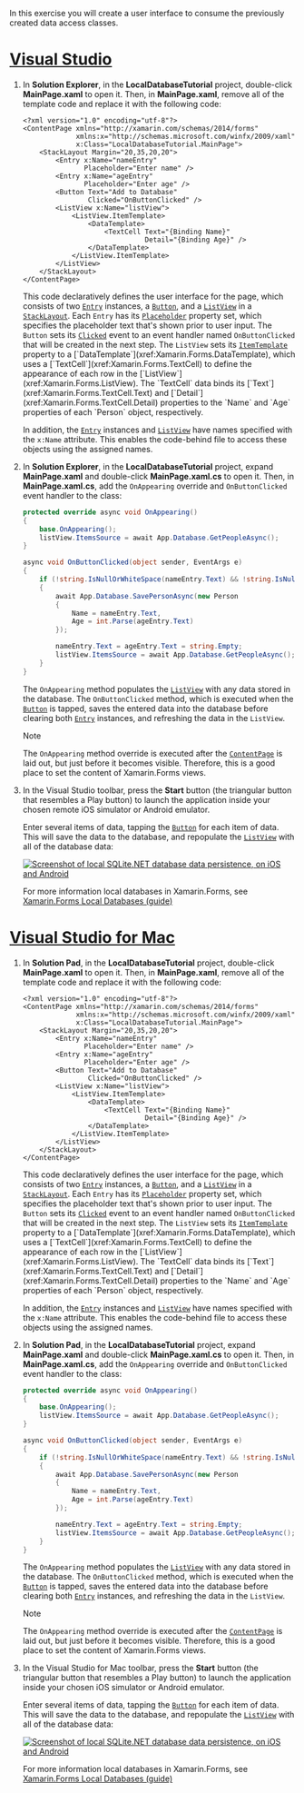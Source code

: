 In this exercise you will create a user interface to consume the previously created data access classes.

# [Visual Studio](#tab/vswin)

1. In **Solution Explorer**, in the **LocalDatabaseTutorial** project, double-click **MainPage.xaml** to open it. Then, in **MainPage.xaml**, remove all of the template code and replace it with the following code:

    ```xaml
    <?xml version="1.0" encoding="utf-8"?>
    <ContentPage xmlns="http://xamarin.com/schemas/2014/forms"
                 xmlns:x="http://schemas.microsoft.com/winfx/2009/xaml"
                 x:Class="LocalDatabaseTutorial.MainPage">
        <StackLayout Margin="20,35,20,20">
            <Entry x:Name="nameEntry"
                   Placeholder="Enter name" />
            <Entry x:Name="ageEntry"
                   Placeholder="Enter age" />
            <Button Text="Add to Database"
                    Clicked="OnButtonClicked" />
            <ListView x:Name="listView">
                <ListView.ItemTemplate>
                    <DataTemplate>
                        <TextCell Text="{Binding Name}"
                                  Detail="{Binding Age}" />
                    </DataTemplate>
                </ListView.ItemTemplate>
            </ListView>
        </StackLayout>
    </ContentPage>
    ```

    This code declaratively defines the user interface for the page, which consists of two [`Entry`](xref:Xamarin.Forms.Entry) instances, a [`Button`](xref:Xamarin.Forms.Button), and a [`ListView`](xref:Xamarin.Forms.ListView) in a [`StackLayout`](xref:Xamarin.Forms.StackLayout). Each `Entry` has its [`Placeholder`](xref:Xamarin.Forms.Entry.Placeholder) property set, which specifies the placeholder text that's shown prior to user input. The `Button` sets its [`Clicked`](xref:Xamarin.Forms.Button.Clicked) event to an event handler named `OnButtonClicked` that will be created in the next step. The `ListView` sets its [`ItemTemplate`](xref:Xamarin.Forms.ItemsView`1.ItemTemplate) property to a [`DataTemplate`](xref:Xamarin.Forms.DataTemplate), which uses a [`TextCell`](xref:Xamarin.Forms.TextCell) to define the appearance of each row in the [`ListView`](xref:Xamarin.Forms.ListView). The `TextCell` data binds its [`Text`](xref:Xamarin.Forms.TextCell.Text) and [`Detail`](xref:Xamarin.Forms.TextCell.Detail) properties to the `Name` and `Age` properties of each `Person` object, respectively.

    In addition, the [`Entry`](xref:Xamarin.Forms.Entry) instances and [`ListView`](xref:Xamarin.Forms.ListView) have names specified with the `x:Name` attribute. This enables the code-behind file to access these objects using the assigned names.

1. In **Solution Explorer**, in the **LocalDatabaseTutorial** project, expand **MainPage.xaml** and double-click **MainPage.xaml.cs** to open it. Then, in **MainPage.xaml.cs**, add the `OnAppearing` override and `OnButtonClicked` event handler to the class:

    ```csharp
    protected override async void OnAppearing()
    {
        base.OnAppearing();
        listView.ItemsSource = await App.Database.GetPeopleAsync();
    }

    async void OnButtonClicked(object sender, EventArgs e)
    {
        if (!string.IsNullOrWhiteSpace(nameEntry.Text) && !string.IsNullOrWhiteSpace(ageEntry.Text))
        {
            await App.Database.SavePersonAsync(new Person
            {
                Name = nameEntry.Text,
                Age = int.Parse(ageEntry.Text)
            });

            nameEntry.Text = ageEntry.Text = string.Empty;
            listView.ItemsSource = await App.Database.GetPeopleAsync();
        }
    }
    ```

    The `OnAppearing` method populates the [`ListView`](xref:Xamarin.Forms.ListView) with any data stored in the database. The `OnButtonClicked` method, which is executed when the [`Button`](xref:Xamarin.Forms.Button) is tapped, saves the entered data into the database before clearing both [`Entry`](xref:Xamarin.Forms.Entry) instances, and refreshing the data in the `ListView`.

    > [!NOTE]
    > The `OnAppearing` method override is executed after the [`ContentPage`](xref:Xamarin.Forms.ContentPage) is laid out, but just before it becomes visible. Therefore, this is a good place to set the content of Xamarin.Forms views.

1. In the Visual Studio toolbar, press the **Start** button (the triangular button that resembles a Play button) to launch the application inside your chosen remote iOS simulator or Android emulator.

    Enter several items of data, tapping the [`Button`](xref:Xamarin.Forms.Button) for each item of data. This will save the data to the database, and repopulate the [`ListView`](xref:Xamarin.Forms.ListView) with all of the database data:

    [![Screenshot of local SQLite.NET database data persistence, on iOS and Android](../images/consume-data-access-classes.png "Local database data persistence")](../images/consume-data-access-classes-large.png#lightbox "Local database data persistence")

    For more information local databases in Xamarin.Forms, see [Xamarin.Forms Local Databases (guide)](~/xamarin-forms/data-cloud/data/databases.md)

# [Visual Studio for Mac](#tab/vsmac)

1. In **Solution Pad**, in the **LocalDatabaseTutorial** project, double-click **MainPage.xaml** to open it. Then, in **MainPage.xaml**, remove all of the template code and replace it with the following code:

    ```xaml
    <?xml version="1.0" encoding="utf-8"?>
    <ContentPage xmlns="http://xamarin.com/schemas/2014/forms"
                 xmlns:x="http://schemas.microsoft.com/winfx/2009/xaml"
                 x:Class="LocalDatabaseTutorial.MainPage">
        <StackLayout Margin="20,35,20,20">
            <Entry x:Name="nameEntry"
                   Placeholder="Enter name" />
            <Entry x:Name="ageEntry"
                   Placeholder="Enter age" />
            <Button Text="Add to Database"
                    Clicked="OnButtonClicked" />
            <ListView x:Name="listView">
                <ListView.ItemTemplate>
                    <DataTemplate>
                        <TextCell Text="{Binding Name}"
                                  Detail="{Binding Age}" />
                    </DataTemplate>
                </ListView.ItemTemplate>
            </ListView>
        </StackLayout>
    </ContentPage>
    ```

    This code declaratively defines the user interface for the page, which consists of two [`Entry`](xref:Xamarin.Forms.Entry) instances, a [`Button`](xref:Xamarin.Forms.Button), and a [`ListView`](xref:Xamarin.Forms.ListView) in a [`StackLayout`](xref:Xamarin.Forms.StackLayout). Each `Entry` has its [`Placeholder`](xref:Xamarin.Forms.Entry.Placeholder) property set, which specifies the placeholder text that's shown prior to user input. The `Button` sets its [`Clicked`](xref:Xamarin.Forms.Button.Clicked) event to an event handler named `OnButtonClicked` that will be created in the next step. The `ListView` sets its [`ItemTemplate`](xref:Xamarin.Forms.ItemsView`1.ItemTemplate) property to a [`DataTemplate`](xref:Xamarin.Forms.DataTemplate), which uses a [`TextCell`](xref:Xamarin.Forms.TextCell) to define the appearance of each row in the [`ListView`](xref:Xamarin.Forms.ListView). The `TextCell` data binds its [`Text`](xref:Xamarin.Forms.TextCell.Text) and [`Detail`](xref:Xamarin.Forms.TextCell.Detail) properties to the `Name` and `Age` properties of each `Person` object, respectively.

    In addition, the [`Entry`](xref:Xamarin.Forms.Entry) instances and [`ListView`](xref:Xamarin.Forms.ListView) have names specified with the `x:Name` attribute. This enables the code-behind file to access these objects using the assigned names.

1. In **Solution Pad**, in the **LocalDatabaseTutorial** project, expand **MainPage.xaml** and double-click **MainPage.xaml.cs** to open it. Then, in **MainPage.xaml.cs**, add the `OnAppearing` override and `OnButtonClicked` event handler to the class:

    ```csharp
    protected override async void OnAppearing()
    {
        base.OnAppearing();
        listView.ItemsSource = await App.Database.GetPeopleAsync();
    }

    async void OnButtonClicked(object sender, EventArgs e)
    {
        if (!string.IsNullOrWhiteSpace(nameEntry.Text) && !string.IsNullOrWhiteSpace(ageEntry.Text))
        {
            await App.Database.SavePersonAsync(new Person
            {
                Name = nameEntry.Text,
                Age = int.Parse(ageEntry.Text)
            });

            nameEntry.Text = ageEntry.Text = string.Empty;
            listView.ItemsSource = await App.Database.GetPeopleAsync();
        }
    }
    ```

    The `OnAppearing` method populates the [`ListView`](xref:Xamarin.Forms.ListView) with any data stored in the database. The `OnButtonClicked` method, which is executed when the [`Button`](xref:Xamarin.Forms.Button) is tapped, saves the entered data into the database before clearing both [`Entry`](xref:Xamarin.Forms.Entry) instances, and refreshing the data in the `ListView`.

    > [!NOTE]
    > The `OnAppearing` method override is executed after the [`ContentPage`](xref:Xamarin.Forms.ContentPage) is laid out, but just before it becomes visible. Therefore, this is a good place to set the content of Xamarin.Forms views.

1. In the Visual Studio for Mac toolbar, press the **Start** button (the triangular button that resembles a Play button) to launch the application inside your chosen iOS simulator or Android emulator.

    Enter several items of data, tapping the [`Button`](xref:Xamarin.Forms.Button) for each item of data. This will save the data to the database, and repopulate the [`ListView`](xref:Xamarin.Forms.ListView) with all of the database data:

    [![Screenshot of local SQLite.NET database data persistence, on iOS and Android](../images/consume-data-access-classes.png "Local database data persistence")](../images/consume-data-access-classes-large.png#lightbox "Local database data persistence")

    For more information local databases in Xamarin.Forms, see [Xamarin.Forms Local Databases (guide)](~/xamarin-forms/data-cloud/data/databases.md)
